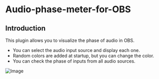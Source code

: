 # Audio-phase-meter-for-OBS

## Introduction

This plugin allows you to visualize the phase of audio in OBS.

* You can select the audio input source and display each one.
* Random colors are added at startup, but you can change the color.
* You can check the phase of inputs from all audio sources.

![Image](https://github.com/user-attachments/assets/116ed954-ba84-45fa-bf37-f741bb0b736f)